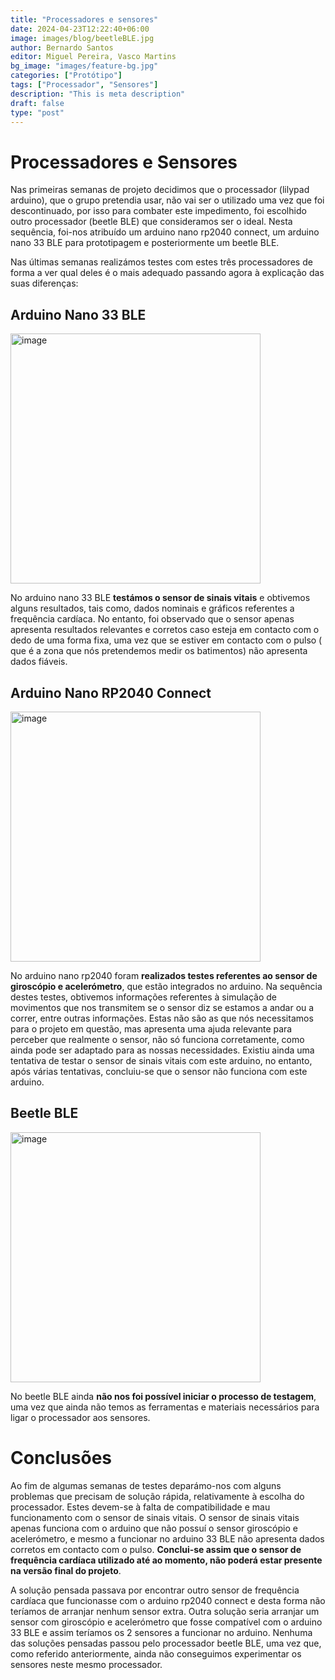 ```yaml
---
title: "Processadores e sensores"
date: 2024-04-23T12:22:40+06:00
image: images/blog/beetleBLE.jpg
author: Bernardo Santos
editor: Miguel Pereira, Vasco Martins
bg_image: "images/feature-bg.jpg"
categories: ["Protótipo"]
tags: ["Processador", "Sensores"]
description: "This is meta description"
draft: false
type: "post"
---
```



# Processadores e Sensores

Nas primeiras semanas de projeto decidimos que o processador (lilypad arduino), que o grupo pretendia usar, não vai ser o utilizado uma vez que foi descontinuado, por isso para combater este impedimento, foi escolhido outro processador (beetle BLE) que consideramos ser o ideal. Nesta sequência, foi-nos atribuído um arduino nano rp2040 connect, um arduino nano 33 BLE para prototipagem e posteriormente um beetle BLE. 

Nas últimas semanas realizámos testes com estes três processadores de forma a ver qual deles é o mais adequado passando agora à explicação das suas diferenças:
## Arduino Nano 33 BLE
<img src="https://media.cablematic.com/__sized__/images_1000/ar14301-03-thumbnail-1080x1080-70.jpg" alt="image" width="400" height="auto">

No arduino nano 33 BLE **testámos o sensor de sinais vitais** e obtivemos alguns resultados, tais como, dados nominais e gráficos referentes a frequência cardíaca. No entanto, foi observado que o sensor apenas apresenta resultados relevantes e corretos caso esteja em contacto com o dedo de uma forma fixa, uma vez que se estiver em contacto com o pulso ( que é a zona que nós pretendemos medir os batimentos) não apresenta dados fiáveis.

## Arduino Nano RP2040 Connect
<img src="https://cdn-learn.adafruit.com/guides/cropped_images/000/003/342/medium640/edited_P1310607.png?1622749808" alt="image" width="400" height="auto">

No arduino nano rp2040 foram **realizados testes referentes ao sensor de giroscópio e acelerómetro**, que estão integrados no arduino. Na sequência destes testes, obtivemos informações referentes à simulação de movimentos que nos transmitem se o sensor diz se estamos a andar ou a correr, entre outras informações. Estas não são as que nós necessitamos para o projeto em questão, mas apresenta uma ajuda relevante para perceber que realmente o sensor, não só funciona corretamente, como ainda pode ser adaptado para as nossas necessidades. Existiu ainda uma tentativa de testar o sensor de sinais vitais com este arduino, no entanto, após várias tentativas, concluiu-se que o sensor não funciona com este arduino.

## Beetle BLE
<img src="https://static.rapidonline.com/catalogueimages/product/75/02/s75-0218p02wc.jpg" alt="image" width="400" height="auto">

No beetle BLE ainda **não nos foi possível iniciar o processo de testagem**, uma vez que ainda não temos as ferramentas e materiais necessários para ligar o processador aos sensores.

# Conclusões
Ao fim de algumas semanas de testes deparámo-nos com alguns problemas que precisam de solução rápida, relativamente à escolha do processador. Estes devem-se à falta de compatibilidade e mau funcionamento com o sensor de sinais vitais. O sensor de sinais vitais apenas funciona com o arduino que não possuí o sensor giroscópio e acelerómetro, e mesmo a funcionar no arduino 33 BLE não apresenta dados corretos em contacto com o pulso. **Conclui-se assim que o sensor de frequência cardíaca utilizado até ao momento, não poderá estar presente na versão final do projeto**.

A solução pensada passava por encontrar outro sensor de frequência cardíaca que funcionasse com o arduino rp2040 connect e desta forma não teríamos de arranjar nenhum sensor extra. Outra solução seria arranjar um sensor com giroscópio e acelerómetro que fosse compatível com o arduino 33 BLE e assim teríamos os 2 sensores a funcionar no arduino. Nenhuma das soluções pensadas passou pelo processador beetle BLE, uma vez que, como referido anteriormente, ainda não conseguimos experimentar os sensores neste mesmo processador.